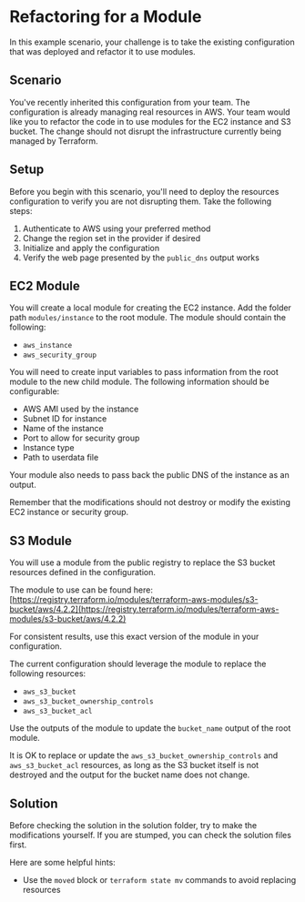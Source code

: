 # Refactoring for a Module

In this example scenario, your challenge is to take the existing configuration that was deployed and refactor it to use modules.

## Scenario

You've recently inherited this configuration from your team. The configuration is already managing real resources in AWS. Your team would like you to refactor the code in to use modules for the EC2 instance and S3 bucket. The change should not disrupt the infrastructure currently being managed by Terraform.

## Setup

Before you begin with this scenario, you'll need to deploy the resources configuration to verify you are not disrupting them. Take the following steps:

1. Authenticate to AWS using your preferred method
1. Change the region set in the provider if desired
1. Initialize and apply the configuration
1. Verify the web page presented by the `public_dns` output works

## EC2 Module

You will create a local module for creating the EC2 instance. Add the folder path `modules/instance` to the root module. The module should contain the following:

* `aws_instance`
* `aws_security_group`

You will need to create input variables to pass information from the root module to the new child module. The following information should be configurable:

* AWS AMI used by the instance
* Subnet ID for instance
* Name of the instance
* Port to allow for security group
* Instance type
* Path to userdata file

Your module also needs to pass back the public DNS of the instance as an output.

Remember that the modifications should not destroy or modify the existing EC2 instance or security group.

## S3 Module

You will use a module from the public registry to replace the S3 bucket resources defined in the configuration.

The module to use can be found here: [https://registry.terraform.io/modules/terraform-aws-modules/s3-bucket/aws/4.2.2](https://registry.terraform.io/modules/terraform-aws-modules/s3-bucket/aws/4.2.2)

For consistent results, use this exact version of the module in your configuration.

The current configuration should leverage the module to replace the following resources:

* `aws_s3_bucket`
* `aws_s3_bucket_ownership_controls`
* `aws_s3_bucket_acl`

Use the outputs of the module to update the `bucket_name` output of the root module.

It is OK to replace or update the `aws_s3_bucket_ownership_controls` and `aws_s3_bucket_acl` resources, as long as the S3 bucket itself is not destroyed and the output for the bucket name does not change.

## Solution

Before checking the solution in the solution folder, try to make the modifications yourself. If you are stumped, you can check the solution files first.

Here are some helpful hints:

* Use the `moved` block or `terraform state mv` commands to avoid replacing resources

